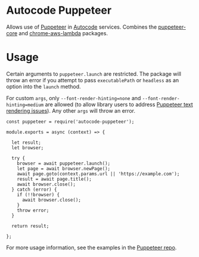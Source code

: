 # Autocode Puppeteer

Allows use of [Puppeteer](https://pptr.dev/) in [Autocode](https://autocode.com) services. Combines the [puppeteer-core](https://www.npmjs.com/package/puppeteer-core) and [chrome-aws-lambda](https://www.npmjs.com/package/chrome-aws-lambda) packages.

# Usage

Certain arguments to `puppeteer.launch` are restricted. The package will throw an error if you attempt to pass `executablePath` or `headless` as an option into the `launch` method.

For custom `args`, only `--font-render-hinting=none` and `--font-render-hinting=medium` are allowed (to allow library users to address [Puppeteer text rendering issues](https://github.com/puppeteer/puppeteer/issues/2410)). Any other `args` will throw an error.

```
const puppeteer = require('autocode-puppeteer');

module.exports = async (context) => {

  let result;
  let browser;

  try {
    browser = await puppeteer.launch();
    let page = await browser.newPage();
    await page.goto(context.params.url || 'https://example.com');
    result = await page.title();
    await browser.close();
  } catch (error) {
    if (!!browser) {
      await browser.close();
    }
    throw error;
  }

  return result;

};
```

For more usage information, see the examples in the [Puppeteer repo](https://github.com/puppeteer/puppeteer).
